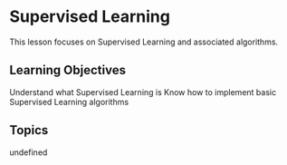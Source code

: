 # Supervised Learning

This lesson focuses on Supervised Learning and associated algorithms.

## Learning Objectives
Understand what Supervised Learning is
Know how to implement basic Supervised Learning algorithms

## Topics
undefined